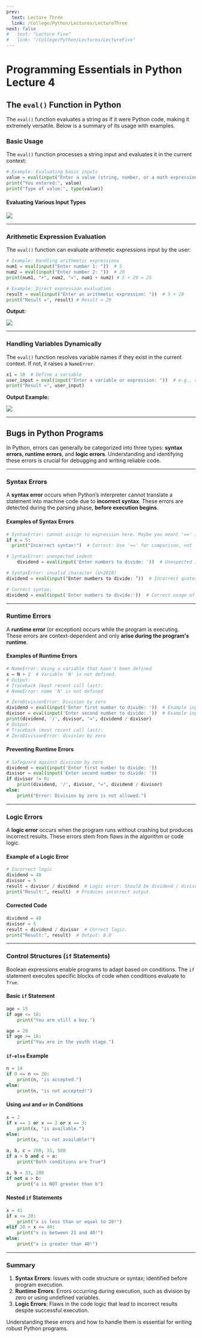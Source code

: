 ```yaml
---
prev:
  text: Lecture Three
  link: /College/Python/Lectures/LectureThree
next: false
#   text: "Lecture Five"
#   link: "/College/Python/Lectures/LectureFive"
---
```


# Programming Essentials in Python Lecture 4

## The `eval()` Function in Python

The `eval()` function evaluates a string as if it were Python code, making it extremely versatile. Below is a summary of its usage with examples.

### Basic Usage

The `eval()` function processes a string input and evaluates it in the current context:

```Python
# Example: Evaluating basic inputs
value = eval(input("Enter a value (string, number, or a math expression): "))
print("You entered:", value)
print("Type of value:", type(value))
```

#### Evaluating Various Input Types

![](../imgs/output1.png)

---

### Arithmetic Expression Evaluation

The `eval()` function can evaluate arithmetic expressions input by the user:

```python
# Example: Handling arithmetic expressions
num1 = eval(input("Enter number 1: "))  # 5
num2 = eval(input("Enter number 2: "))  # 20
print(num1, "+", num2, "=", num1 + num2) # 5 + 20 = 25

# Example: Direct expression evaluation
result = eval(input("Enter an arithmetic expression: "))  # 5 + 20
print("Result =", result) # Result = 20
```

**Output:**

![](../imgs/output2.png)

---

### Handling Variables Dynamically

The `eval()` function resolves variable names if they exist in the current context. If not, it raises a `NameError`.

```python
x1 = 10  # Define a variable
user_input = eval(input("Enter a variable or expression: "))  # e.g., x1 * 2
print("Result =", user_input)
```

**Output Example:**

![](../imgs/output3.png)

---

## Bugs in Python Programs

In Python, errors can generally be categorized into three types: **syntax errors**, **runtime errors**, and **logic errors**. Understanding and identifying these errors is crucial for debugging and writing reliable code.

---

### Syntax Errors

A **syntax error** occurs when Python’s interpreter cannot translate a statement into machine code due to **incorrect syntax**. These errors are detected during the parsing phase, **before execution begins**.

#### Examples of Syntax Errors

```python
# SyntaxError: cannot assign to expression here. Maybe you meant '==' instead of '='?
if x = 5:
  print("Incorrect syntax!")  # Correct: Use '==' for comparison, not '=' for assignment.

# SyntaxError: unexpected indent
    dividend = eval(input('Enter numbers to divide: '))  # Unexpected indent.

# SyntaxError: invalid character (U+2018)
dividend = eval(input(‘Enter numbers to divide: ’))  # Incorrect quotes (smart quotes).

# Correct syntax:
dividend = eval(input('Enter numbers to divide:'))  # Correct usage of quotes and indentation.
```

---

### Runtime Errors

A **runtime error** (or exception) occurs while the program is executing. These errors are context-dependent and only **arise during the program's runtime**.

#### Examples of Runtime Errors

```python
# NameError: Using a variable that hasn't been defined
x = N + 2  # Variable 'N' is not defined.
# Output:
# Traceback (most recent call last):
# NameError: name 'N' is not defined

# ZeroDivisionError: Division by zero
dividend = eval(input('Enter first number to divide: '))  # Example input: 40
divisor = eval(input('Enter second number to divide: '))  # Example input: 0
print(dividend, '/', divisor, "=", dividend / divisor)
# Output:
# Traceback (most recent call last):
# ZeroDivisionError: division by zero
```

#### Preventing Runtime Errors

```python
# Safeguard against division by zero
dividend = eval(input('Enter first number to divide: '))
divisor = eval(input('Enter second number to divide: '))
if divisor != 0:
    print(dividend, '/', divisor, "=", dividend / divisor)
else:
    print("Error: Division by zero is not allowed.")
```

---

### Logic Errors

A **logic error** occurs when the program runs without crashing but produces incorrect results. These errors stem from flaws in the algorithm or code logic.

#### Example of a Logic Error

```python
# Incorrect logic
dividend = 40
divisor = 5
result = divisor / dividend  # Logic error: Should be dividend / divisor.
print("Result:", result)  # Produces incorrect output.
```

#### Corrected Code

```python
dividend = 40
divisor = 5
result = dividend / divisor  # Correct logic.
print("Result:", result)  # Output: 8.0
```

---

### Control Structures (`if` Statements)

Boolean expressions enable programs to adapt based on conditions. The `if` statement executes specific blocks of code when conditions evaluate to `True`.

#### Basic `if` Statement

```python
age = 15
if age <= 18:
    print("You are still a boy.")

age = 20
if age >= 18:
    print("You are in the youth stage.")
```

#### `if-else` Example

```python
n = 14
if 0 <= n <= 20:
    print(n, "is accepted.")
else:
    print(n, "is not accepted!")
```

#### Using `and` and `or` in Conditions

```python
x = 2
if x == 1 or x == 2 or x == 3:
    print(x, "is available.")
else:
    print(x, "is not available!")

a, b, c = 200, 33, 500
if a > b and c > a:
    print("Both conditions are True")

a, b = 33, 200
if not a > b:
    print("a is NOT greater than b")
```

#### Nested `if` Statements

```python
x = 41
if x <= 20:
    print("x is less than or equal to 20!")
elif 20 < x <= 40:
    print("x is between 21 and 40!")
else:
    print("x is greater than 40!")
```

---

### Summary

1. **Syntax Errors**: Issues with code structure or syntax; identified before program execution.
2. **Runtime Errors**: Errors occurring during execution, such as division by zero or using undefined variables.
3. **Logic Errors**: Flaws in the code logic that lead to incorrect results despite successful execution.

Understanding these errors and how to handle them is essential for writing robust Python programs.
